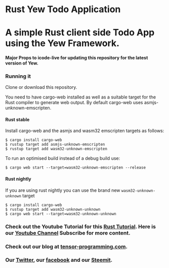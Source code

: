 # Rust Yew Todo Application

# A simple Rust client side Todo App using the Yew Framework.  

#### Major Props to icode-live for updating this repository for the latest version of Yew. 

### Running it

Clone or download this repository.

You need to have cargo-web installed as well as a suitable target for the Rust compiler to generate web output. 
By default cargo-web uses asmjs-unknown-emscripten. 

#### Rust stable

Install cargo-web and the asmjs and wasm32 emscripten targets as follows:

```
$ cargo install cargo-web
$ rustup target add asmjs-unknown-emscripten
$ rustup target add wasm32-unknown-emscripten
```


To run an optimised build instead of a debug build use:

```
$ cargo web start --target=wasm32-unknown-emscripten --release
```

#### Rust nightly
If you are using rust nightly you can use the brand new `wasm32-unknown-unknown` target

```
$ cargo install cargo-web
$ rustup target add wasm32-unknown-unknown
$ cargo web start --target=wasm32-unknown-unknown
```

### Check out the Youtube Tutorial for this [Rust Tutorial](https://youtu.be/j8EnB7gkygw).  Here is our [Youtube Channel](https://www.youtube.com/channel/UCYqCZOwHbnPwyjawKfE21wg) Subscribe for more content.

### Check out our blog at [tensor-programming.com](http://tensor-programming.com/).

### Our [Twitter](https://twitter.com/TensorProgram), our [facebook](https://www.facebook.com/Tensor-Programming-1197847143611799/) and our [Steemit](https://steemit.com/@tensor).


